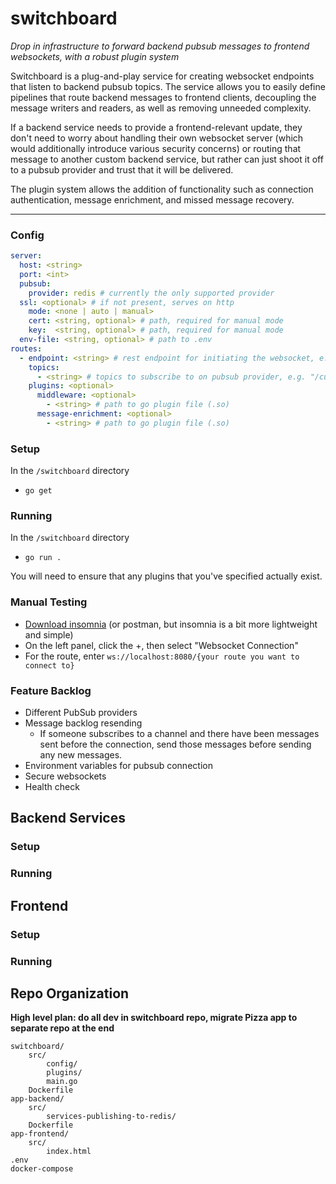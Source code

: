 # switchboard
*Drop in infrastructure to forward backend pubsub messages to frontend websockets, with a robust plugin system*

Switchboard is a plug-and-play service for creating websocket endpoints that listen to backend pubsub topics.
The service allows you to easily define pipelines that route backend messages to frontend clients,
decoupling the message writers and readers, as well as removing unneeded complexity.

If a backend service needs to provide a frontend-relevant update, they don't need to worry about handling their own 
websocket server (which would additionally introduce various security concerns) or routing that message to another 
custom backend service, but rather can just shoot it off to a pubsub provider and trust that it will be delivered.

The plugin system allows the addition of functionality such as connection authentication, message enrichment, and missed
message recovery.

---

### Config
```yaml
server:
  host: <string>
  port: <int>
  pubsub:
    provider: redis # currently the only supported provider
  ssl: <optional> # if not present, serves on http
    mode: <none | auto | manual>
    cert: <string, optional> # path, required for manual mode
    key:  <string, optional> # path, required for manual mode
  env-file: <string, optional> # path to .env
routes:
  - endpoint: <string> # rest endpoint for initiating the websocket, e.g. "/api/ws/customers/:id/orders"
    topics:
      - <string> # topics to subscribe to on pubsub provider, e.g. "/customers/:id/orders"
    plugins: <optional>
      middleware: <optional>
        - <string> # path to go plugin file (.so)
      message-enrichment: <optional>
        - <string> # path to go plugin file (.so)

```

### Setup
In the `/switchboard` directory
- `go get`

### Running
In the `/switchboard` directory
- `go run .`

You will need to ensure that any plugins that you've specified actually exist.

### Manual Testing
- [Download insomnia](https://insomnia.rest/download) (or postman, but insomnia is a bit more lightweight and simple)
- On the left panel, click the +, then select "Websocket Connection"
- For the route, enter `ws://localhost:8080/{your route you want to connect to}`

### Feature Backlog
- Different PubSub providers
- Message backlog resending
  - If someone subscribes to a channel and there have been messages sent before the connection, send those messages before sending any new messages. 
- Environment variables for pubsub connection
- Secure websockets
- Health check

## Backend Services
### Setup
### Running

## Frontend
### Setup
### Running

## Repo Organization

**High level plan: do all dev in switchboard repo, migrate Pizza app to separate repo at the end**
```
switchboard/
	src/
    	config/
        plugins/
        main.go
	Dockerfile
app-backend/
	src/
    	services-publishing-to-redis/
	Dockerfile
app-frontend/
	src/
    	index.html
.env
docker-compose
```
